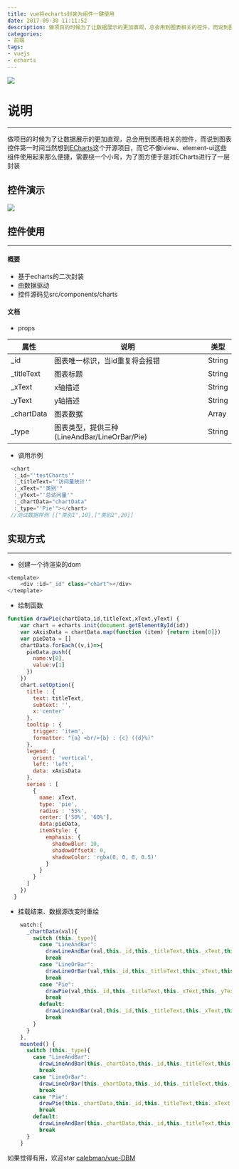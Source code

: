```yaml
---
title: vue将echarts封装为组件一键使用
date: 2017-09-30 11:11:52
description: 做项目的时候为了让数据展示的更加直观，总会用到图表相关的控件，而说到图表控件第一时间当然想到ECharts这个开源项目，而它不像iview、element-ui这些组件使用起来那么便捷，需要绕一个小弯，为了图方便于是对ECharts进行了一层封装
categories: 
- 前端
tags: 
- vuejs
- echarts
---
```


![](http://pnb4x7vrc.bkt.clouddn.com/charts.png)

<!--more-->

# 说明
---
做项目的时候为了让数据展示的更加直观，总会用到图表相关的控件，而说到图表控件第一时间当然想到[ECharts](http://echarts.baidu.com/examples.html)这个开源项目，而它不像iview、element-ui这些组件使用起来那么便捷，需要绕一个小弯，为了图方便于是对ECharts进行了一层封装

## 控件演示
![](https://user-gold-cdn.xitu.io/2017/9/30/78cf6dd6c52b9c38104092c28c2c78a3)

## 控件使用
---
#### 概要
* 基于echarts的二次封装
* 由数据驱动
* 控件源码见src/components/charts

#### 文档
* props

| 属性       | 说明                                         | 类型   |
| ---------- | -------------------------------------------- | ------ |
| _id        | 图表唯一标识，当id重复将会报错               | String |
| _titleText | 图表标题                                     | String |
| _xText     | x轴描述                                      | String |
| _yText     | y轴描述                                      | String |
| _chartData | 图表数据                                     | Array  |
| _type      | 图表类型，提供三种(LineAndBar/LineOrBar/Pie) | String |

* 调用示例

```javascript
 <chart
  :_id="'testCharts'"
  :_titleText="'访问量统计'"
  :_xText="'类别'"
  :_yText="'总访问量'"
  :_chartData="chartData"
  :_type="'Pie'"></chart>
 //测试数据样例 [["类别1",10],["类别2",20]]
```
## 实现方式
---
* 创建一个待渲染的dom
```javascript
<template>
    <div :id="_id" class="chart"></div>
</template>
```
* 绘制函数
```javascript
function drawPie(chartData,id,titleText,xText,yText) {
    var chart = echarts.init(document.getElementById(id))
    var xAxisData = chartData.map(function (item) {return item[0]})
    var pieData = []
    chartData.forEach((v,i)=>{
      pieData.push({
        name:v[0],
        value:v[1]
      })
    })
    chart.setOption({
      title : {
        text: titleText,
        subtext: '',
        x:'center'
      },
      tooltip : {
        trigger: 'item',
        formatter: "{a} <br/>{b} : {c} ({d}%)"
      },
      legend: {
        orient: 'vertical',
        left: 'left',
        data: xAxisData
      },
      series : [
        {
          name: xText,
          type: 'pie',
          radius : '55%',
          center: ['50%', '60%'],
          data:pieData,
          itemStyle: {
            emphasis: {
              shadowBlur: 10,
              shadowOffsetX: 0,
              shadowColor: 'rgba(0, 0, 0, 0.5)'
            }
          }
        }
      ]
    })
  }
```
* 挂载结束、数据源改变时重绘
```javascript
    watch:{
      _chartData(val){
        switch (this._type){
          case "LineAndBar":
            drawLineAndBar(val,this._id,this._titleText,this._xText,this._yText);
            break
          case "LineOrBar":
            drawLineOrBar(val,this._id,this._titleText,this._xText,this._yText);
            break
          case "Pie":
            drawPie(val,this._id,this._titleText,this._xText,this._yText);
            break
          default:
            drawLineAndBar(val,this._id,this._titleText,this._xText,this._yText);
            break
        }
      }
    },
    mounted() {
      switch (this._type){
        case "LineAndBar":
          drawLineAndBar(this._chartData,this._id,this._titleText,this._xText,this._yText);
          break
        case "LineOrBar":
          drawLineOrBar(this._chartData,this._id,this._titleText,this._xText,this._yText);
          break
        case "Pie":
          drawPie(this._chartData,this._id,this._titleText,this._xText,this._yText);
          break
        default:
          drawLineAndBar(this._chartData,this._id,this._titleText,this._xText,this._yText);
          break
      }
    }
```

如果觉得有用，欢迎star [calebman/vue-DBM](https://github.com/calebman/vue-DBM)